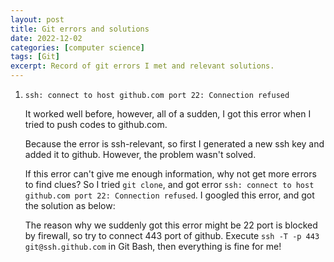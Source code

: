 ```yaml
---
layout: post
title: Git errors and solutions
date: 2022-12-02
categories: [computer science]
tags: [Git]
excerpt: Record of git errors I met and relevant solutions.
---
```

1. `ssh: connect to host github.com port 22: Connection refused`

   It worked well before, however, all of a sudden, I got this error when I tried to push codes to github.com.

    Because the error is ssh-relevant, so first I generated a new ssh key and added it to github. However, the problem wasn't solved.

    If this error can't give me enough information, why not get more errors to find clues? So I tried `git clone`, and got error `ssh: connect to host github.com port 22: Connection refused`. I googled this error, and got the solution as below:
    
    The reason why we suddenly got this error might be 22 port is blocked by firewall, so try to connect 443 port of github.
    Execute `ssh -T -p 443 git@ssh.github.com` in Git Bash, then everything is fine for me!